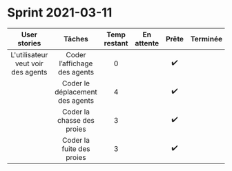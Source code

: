 # Sprint 2021-03-11

|                User stories                |                       Tâches                       | Temp restant |     En attente     |       Prête        | Terminée |
| :----------------------------------------: | :------------------------------------------------: | :----------: | :----------------: | :----------------: | :------: |
| L'utilisateur veut voir des agents  |            Coder l’affichage des agents             |      0       |                    | :heavy_check_mark: |          |
|                                            |         Coder le déplacement des agents         |      4       |                    | :heavy_check_mark: |          |
|                                            |           Coder la chasse des proies            |      3       |                    | :heavy_check_mark: |          |
|                                            |           Coder la fuite des proies             |      3      |                    | :heavy_check_mark: |          |